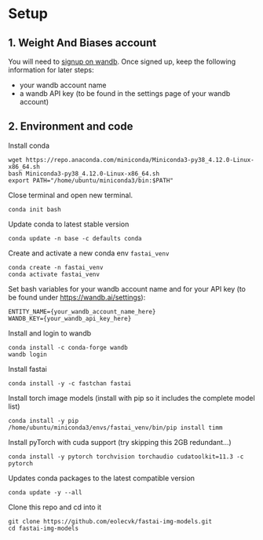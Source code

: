 # Setup

## 1. Weight And Biases account

You will need to [signup on wandb](https://app.wandb.ai/login?signup=true).
Once signed up, keep the following information for later steps:
  * your wandb account name
  * a wandb API key (to be found in the settings page of your wandb account)

## 2. Environment and code 

Install conda
```
wget https://repo.anaconda.com/miniconda/Miniconda3-py38_4.12.0-Linux-x86_64.sh
bash Miniconda3-py38_4.12.0-Linux-x86_64.sh
export PATH="/home/ubuntu/miniconda3/bin:$PATH"
```
Close terminal and open new terminal.

```
conda init bash
```

Update conda to latest stable version
```
conda update -n base -c defaults conda
```

Create and activate a new conda env `fastai_venv`
```
conda create -n fastai_venv
conda activate fastai_venv
```

Set bash variables for your wandb account name and for your API key (to be found under https://wandb.ai/settings):
```
ENTITY_NAME={your_wandb_account_name_here}
WANDB_KEY={your_wandb_api_key_here}
```

Install and login to wandb
```
conda install -c conda-forge wandb
wandb login
```

Install fastai
```
conda install -y -c fastchan fastai
```

Install torch image models (install with pip so it includes the complete model list) 
```
conda install -y pip
/home/ubuntu/miniconda3/envs/fastai_venv/bin/pip install timm
```

Install pyTorch with cuda support (try skipping this 2GB redundant...)
```
conda install -y pytorch torchvision torchaudio cudatoolkit=11.3 -c pytorch
```

Updates conda packages to the latest compatible version
```
conda update -y --all
```

Clone this repo and cd into it
```
git clone https://github.com/eolecvk/fastai-img-models.git
cd fastai-img-models
```

